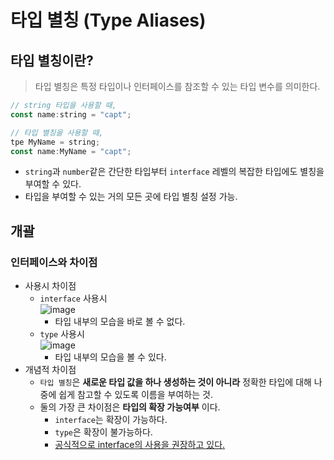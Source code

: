 # 타입 별칭 (Type Aliases)

## 타입 별칭이란?

> 타입 별칭은 특정 타입이나 인터페이스를 참조할 수 있는 타입 변수를 의미한다.

```javascript
// string 타입을 사용할 때,
const name:string = "capt";

// 타입 별칭을 사용할 때,
tpe MyName = string;
const name:MyName = "capt";
```

- `string`과 `number`같은 간단한 타입부터 `interface` 레벨의 복잡한 타입에도 별칭을 부여할 수 있다.
- 타입을 부여할 수 있는 거의 모든 곳에 타입 별칭 설정 가능.

## 개괄

### 인터페이스와 차이점

- 사용시 차이점
  - `interface` 사용시<br/>
    ![image](https://user-images.githubusercontent.com/44965706/198196261-0fc7bf5d-368a-4b55-897f-aba4cf7e2bea.png)<br/>
    - 타입 내부의 모습을 바로 볼 수 없다.
  - `type` 사용시<br/>
    ![image](https://user-images.githubusercontent.com/44965706/198196409-f0930143-5b93-4a60-a54c-512f9fa007c1.png)<br/>
    - 타입 내부의 모습을 볼 수 있다.
- 개념적 차이점
  - `타입 별칭`은 **새로운 타입 값을 하나 생성하는 것이 아니라** 정확한 타입에 대해 나중에 쉽게 참고할 수 있도록 이름을 부여하는 것.
  - 둘의 가장 큰 차이점은 **타입의 확장 가능여부** 이다.
    - `interface`는 확장이 가능하다.
    - `type`은 확장이 불가능하다.
    - [공식적으로 interface의 사용을 권장하고 있다.](https://en.wikipedia.org/wiki/Open%E2%80%93closed_principle)
